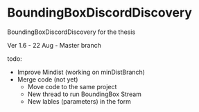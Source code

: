 # BoundingBoxDiscordDiscovery
BoundingBoxDiscordDiscovery for the thesis

Ver 1.6 - 22 Aug - Master branch


todo:
- Improve Mindist (working on minDistBranch)
- Merge code (not yet)
	+ Move code to the same project
	+ New thread to run BoundingBox Stream 
	+ New lables (parameters) in the form


